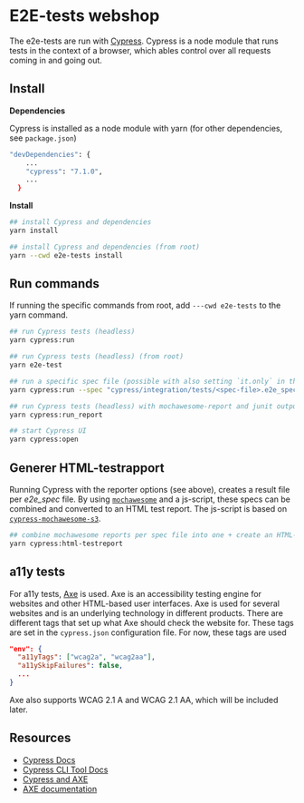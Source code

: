 # E2E-tests webshop

The e2e-tests are run with [Cypress](https://on.cypress.io). Cypress is a node module that runs tests in the context of 
a browser, which ables control over all requests coming in and going out.

## Install

**Dependencies**

Cypress is installed as a node module with yarn (for other dependencies, see `package.json`)
```bash
"devDependencies": {
    ...
    "cypress": "7.1.0",
    ...
  }
```

**Install**
```bash
## install Cypress and dependencies
yarn install

## install Cypress and dependencies (from root)
yarn --cwd e2e-tests install
```

## Run commands
If running the specific commands from root, add `---cwd e2e-tests` to the yarn command.
```bash
## run Cypress tests (headless)
yarn cypress:run

## run Cypress tests (headless) (from root)
yarn e2e-test

## run a specific spec file (possible with also setting `it.only` in the spec file)
yarn cypress:run --spec "cypress/integration/tests/<spec-file>.e2e_spec.js"

## run Cypress tests (headless) with mochawesome-report and junit outputs
yarn cypress:run_report

## start Cypress UI
yarn cypress:open
```

## Generer HTML-testrapport

Running Cypress with the reporter options (see above), creates a result file per _e2e_spec_ file. By using [`mochawesome`](https://www.npmjs.com/package/mochawesome)
and a js-script, these specs can be combined and converted to an HTML test report. The js-script is based on [`cypress-mochawesome-s3`](https://github.com/testdrivenio/cypress-mochawesome-s3).

```bash
## combine mochawesome reports per spec file into one + create an HTML-report
yarn cypress:html-testreport
```

## a11y tests

For a11y tests, [Axe](https://github.com/dequelabs/axe-core) is used. Axe is an accessibility testing engine for websites
and other HTML-based user interfaces. Axe is used for several websites and is an underlying technology in different
products. There are different tags that set up what Axe should check the website for. These tags are set in the
`cypress.json` configuration file. For now, these tags are used

```json
"env": {
  "a11yTags": ["wcag2a", "wcag2aa"],
  "a11ySkipFailures": false,
  ...
}
```
Axe also supports WCAG 2.1 A and WCAG 2.1 AA, which will be included later.

## Resources

* [Cypress Docs](https://on.cypress.io)
* [Cypress CLI Tool Docs](https://github.com/cypress-io/cypress-cli)
* [Cypress and AXE](https://www.npmjs.com/package/cypress-axe)
* [AXE documentation](https://www.deque.com/axe/core-documentation/api-documentation/)
